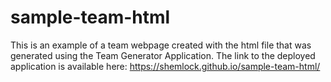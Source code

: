 # sample-team-html
This is an example of a team webpage created with the html file that was generated using the Team Generator Application. 
The link to the deployed application is available here: https://shemlock.github.io/sample-team-html/
